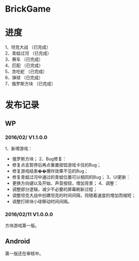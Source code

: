 BrickGame
===

进度
===
1、坦克大战	  （已完成）<br>
2、青蛙过河	  （已完成）<br>
3、赛车	  （已完成）<br>
4、匹配	 （已完成） <br>
5、贪吃蛇	 （已完成）<br>
6、弹球	  （已完成）<br>
7、俄罗斯方块	  （已完成）<br>


发布记录
===
WP
---
### 	2016/02/	V1.1.0.0
1、新增游戏：
* 俄罗斯方块；
2、Bug修复：
* 修复点击暂停后再点重置按钮游戏卡住的Bug；
* 修复游戏结束��爆炸效果不见的Bug；
* 修复青蛙过河中通过的青蛙位置可以相同的Bug；
3、UI更新：
* 更换方向键以及开始、声音按钮，增加背景；
4、调整：
* 调整部分逻辑，减少不必要的屏幕刷新过程；
* 调整坦克大战中创建坦克的时间间隔，将随着速度的增加而缩短；
* 调整打砖块小球移动时间间隔。

### 	2016/02/11	V1.0.0.0
方块游戏第一版。

Android
---
第一版还在审核中。
